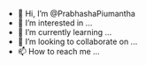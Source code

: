 - 👋 Hi, I’m @PrabhashaPiumantha
- 👀 I’m interested in ...
- 🌱 I’m currently learning ...
- 💞️ I’m looking to collaborate on ...
- 📫 How to reach me ...

<!---
PrabhashaPiumantha/PrabhashaPiumantha is a ✨ special ✨ repository because its `README.md` (this file) appears on your GitHub profile.
You can click the Preview link to take a look at your changes.
--->
